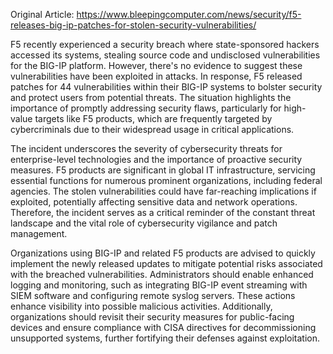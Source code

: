 Original Article: https://www.bleepingcomputer.com/news/security/f5-releases-big-ip-patches-for-stolen-security-vulnerabilities/

F5 recently experienced a security breach where state-sponsored hackers accessed its systems, stealing source code and undisclosed vulnerabilities for the BIG-IP platform. However, there's no evidence to suggest these vulnerabilities have been exploited in attacks. In response, F5 released patches for 44 vulnerabilities within their BIG-IP systems to bolster security and protect users from potential threats. The situation highlights the importance of promptly addressing security flaws, particularly for high-value targets like F5 products, which are frequently targeted by cybercriminals due to their widespread usage in critical applications.

The incident underscores the severity of cybersecurity threats for enterprise-level technologies and the importance of proactive security measures. F5 products are significant in global IT infrastructure, servicing essential functions for numerous prominent organizations, including federal agencies. The stolen vulnerabilities could have far-reaching implications if exploited, potentially affecting sensitive data and network operations. Therefore, the incident serves as a critical reminder of the constant threat landscape and the vital role of cybersecurity vigilance and patch management.

Organizations using BIG-IP and related F5 products are advised to quickly implement the newly released updates to mitigate potential risks associated with the breached vulnerabilities. Administrators should enable enhanced logging and monitoring, such as integrating BIG-IP event streaming with SIEM software and configuring remote syslog servers. These actions enhance visibility into possible malicious activities. Additionally, organizations should revisit their security measures for public-facing devices and ensure compliance with CISA directives for decommissioning unsupported systems, further fortifying their defenses against exploitation.